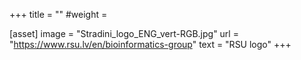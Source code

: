 +++
title = ""
#weight =

[asset]
    image = "Stradini_logo_ENG_vert-RGB.jpg"
    url = "https://www.rsu.lv/en/bioinformatics-group"
    text = "RSU logo"
+++
